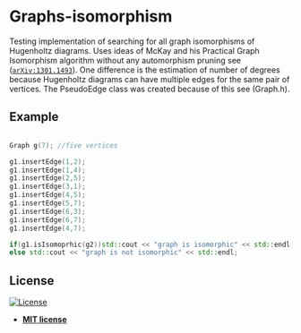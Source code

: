 # Graphs-isomorphism

Testing implementation of searching for all graph isomorphisms of Hugenholtz diagrams.
Uses ideas of McKay and his Practical Graph Isomorphism algorithm without any automorphism pruning
see (<a href="https://arxiv.org/pdf/1301.1493.pdf" target="_blank">`arXiv:1301.1493`</a>).
One difference is the estimation of number of degrees because Hugenholtz diagrams can have multiple edges for the same
pair of vertices. The PseudoEdge class was created because of this see (Graph.h).

## Example 

```c++

Graph g(7); //five vertices

g1.insertEdge(1,2);
g1.insertEdge(1,4);
g1.insertEdge(2,5);
g1.insertEdge(3,1);
g1.insertEdge(4,5);
g1.insertEdge(5,7);
g1.insertEdge(6,3);
g1.insertEdge(6,7);
g1.insertEdge(4,7);

if(g1.isIsomoprhic(g2))std::cout << "graph is isomorphic" << std::endl;
else std::cout << "graph is not isomorphic" << std::endl;
```

## License

[![License](http://img.shields.io/:license-mit-blue.svg?style=flat-square)](http://badges.mit-license.org)

- **[MIT license](http://opensource.org/licenses/mit-license.php)**
